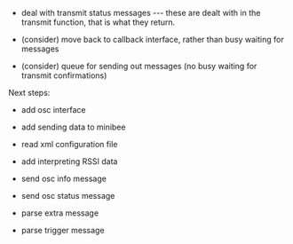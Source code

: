 
* deal with transmit status messages
--- these are dealt with in the transmit function, that is what they return.

* (consider) move back to callback interface, rather than busy waiting for messages
* (consider) queue for sending out messages (no busy waiting for transmit confirmations)

Next steps:

* add osc interface
* add sending data to minibee


* read xml configuration file

* add interpreting RSSI data

* send osc info message
* send osc status message
* parse extra message
* parse trigger message
